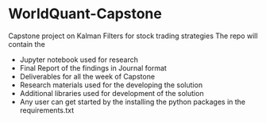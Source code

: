 # WorldQuant-Capstone
Capstone project on Kalman Filters for stock trading strategies
The repo will contain the 
* Jupyter notebook used for research
* Final Report of the findings in Journal format
* Deliverables for all the week of Capstone
* Research materials used for the developing the solution
* Additional libraries used for development of the solution
* Any user can get started by the installing the python packages in the requirements.txt
  
